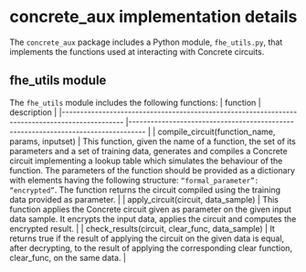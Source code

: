 # concrete_aux implementation details

The ```concrete_aux``` package includes a Python module, ```fhe_utils.py```, that implements the functions used at interacting with Concrete circuits.

## fhe_utils module
The ```fhe_utils``` module includes the following functions:
| function            					  |    description														|
|----------------------------------------------------------------------------------------------- |----------------------------------------------------------------------------------   |
| compile_circuit(function_name, params, inputset) | This function, given the name of a function, the set of its parameters and a set of training data, generates and compiles a Concrete circuit implementing a lookup table which simulates the behaviour of the function. The parameters of the function should be provided as a dictionary with elements having the following structure: ```“formal_parameter”: “encrypted”```. The function returns the circuit compiled using the training data provided as parameter. |
| apply_circuit(circuit, data_sample) | This function applies the Concrete circuit given as parameter on the given input data sample. It encrypts the input data, applies the circuit and computes the encrypted result.  |
| check_results(circuit, clear_func, data_sample) | It returns true if the result of applying the circuit on the given data is equal, after decrypting, to the result of applying the corresponding clear function, clear_func, on the same data.  |

